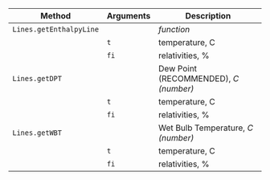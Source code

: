 Method | Arguments | Description
------------ | ------------- | -------------
`Lines.getEnthalpyLine` | | _function_
| | `t` | temperature, C
| | `fi` | relativities, %
`Lines.getDPT` | | Dew Point (RECOMMENDED), _C (number)_
| | `t` | temperature, C
| | `fi` | relativities, %
`Lines.getWBT` | | Wet Bulb Temperature, _C (number)_
| | `t` | temperature, C
| | `fi` | relativities, %
